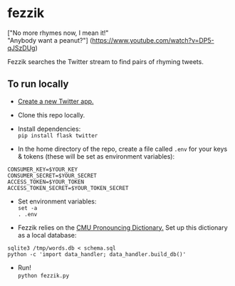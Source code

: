 # fezzik

["No more rhymes now, I mean it!"  
"Anybody want a peanut?"]
(https://www.youtube.com/watch?v=DP5-qJSzDUg)

Fezzik searches the Twitter stream to find pairs of rhyming tweets.

## To run locally

- [Create a new Twitter app.](https://apps.twitter.com/)

- Clone this repo locally.

- Install dependencies:  
`pip install flask twitter`

- In the home directory of the repo, create a file called `.env` for your keys & tokens (these will be set as environment variables):
```
CONSUMER_KEY=$YOUR_KEY  
CONSUMER_SECRET=$YOUR_SECRET  
ACCESS_TOKEN=$YOUR_TOKEN  
ACCESS_TOKEN_SECRET=$YOUR_TOKEN_SECRET
```
  
- Set environment variables:  
`set -a`  
`. .env`

  
- Fezzik relies on the [CMU Pronouncing Dictionary.](http://www.speech.cs.cmu.edu/cgi-bin/cmudict) Set up this dictionary as a local database:
```
sqlite3 /tmp/words.db < schema.sql
python -c 'import data_handler; data_handler.build_db()'
```
- Run!  
`python fezzik.py`
